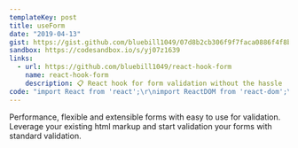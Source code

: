 ```yaml
---
templateKey: post
title: useForm
date: "2019-04-13"
gist: https://gist.github.com/bluebill1049/07d8b2cb306f9f7faca0886f4f8b0a31
sandbox: https://codesandbox.io/s/yj07z1639
links:
  - url: https://github.com/bluebill1049/react-hook-form
    name: react-hook-form
    description: 📋 React hook for form validation without the hassle
code: "import React from 'react';\r\nimport ReactDOM from 'react-dom';\r\nimport useForm from 'react-hook-form';\r\n\r\nfunction App() {\r\n  const { register, handleSubmit } = useForm();\r\n  const onSubmit = data => {\r\n    alert(JSON.stringify(data));\r\n  };\r\n\r\n  return (\r\n    <div className="App">\r\n      <form onSubmit={handleSubmit(onSubmit)}>\r\n        <div>\r\n          <label htmlFor="firstName">First Name</label>\r\n          <input name="firstName" placeholder="bill" ref={register} />\r\n        </div>\r\n\r\n        <div>\r\n          <label htmlFor="lastName">Last Name</label>\r\n          <input name="lastName" placeholder="luo" ref={register} />\r\n        </div>\r\n\r\n        <div>\r\n          <label htmlFor="email">Email</label>\r\n          <input name="email" placeholder="bluebill1049@hotmail.com" type="email" ref={register} />\r\n        </div>\r\n        <button type="submit">Submit</button>\r\n      </form>\r\n    </div>\r\n  );\r\n}\r\n\r\nconst rootElement = document.getElementById('root');\r\nReactDOM.render(<App />, rootElement);"
---
```


Performance, flexible and extensible forms with easy to use for validation. Leverage your existing html markup and start validation your forms with standard validation.
